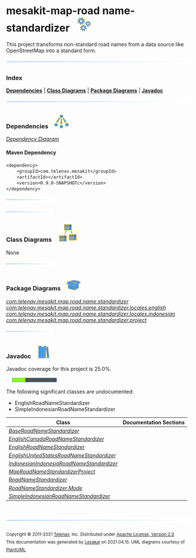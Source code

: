 # mesakit-map-road name-standardizer &nbsp;&nbsp;![](documentation/images/gears-40.png)

This project transforms non-standard road names from a data source like OpenStreetMap into a standard form.

![](documentation/images/horizontal-line.png)

### Index



[**Dependencies**](#dependencies) | [**Class Diagrams**](#class-diagrams) | [**Package Diagrams**](#package-diagrams) | [**Javadoc**](#javadoc)

![](documentation/images/horizontal-line.png)

### Dependencies <a name="dependencies"></a> &nbsp;&nbsp; ![](documentation/images/dependencies-40.png)

[*Dependency Diagram*](documentation/diagrams/dependencies.svg)

#### Maven Dependency

    <dependency>
        <groupId>com.telenav.mesakit</groupId>
        <artifactId></artifactId>
        <version>0.9.0-SNAPSHOTc</version>
    </dependency>

![](documentation/images/short-horizontal-line.png)

[//]: # (start-user-text)



[//]: # (end-user-text)

![](documentation/images/short-horizontal-line.png)

### Class Diagrams <a name="class-diagrams"></a> &nbsp; &nbsp; ![](documentation/images/diagram-48.png)

None

![](documentation/images/short-horizontal-line.png)

### Package Diagrams <a name="package-diagrams"></a> &nbsp;&nbsp; ![](documentation/images/box-40.png)

[*com.telenav.mesakit.map.road.name.standardizer*](documentation/diagrams/com.telenav.mesakit.map.road.name.standardizer.svg)  
[*com.telenav.mesakit.map.road.name.standardizer.locales.english*](documentation/diagrams/com.telenav.mesakit.map.road.name.standardizer.locales.english.svg)  
[*com.telenav.mesakit.map.road.name.standardizer.locales.indonesian*](documentation/diagrams/com.telenav.mesakit.map.road.name.standardizer.locales.indonesian.svg)  
[*com.telenav.mesakit.map.road.name.standardizer.project*](documentation/diagrams/com.telenav.mesakit.map.road.name.standardizer.project.svg)  

![](documentation/images/short-horizontal-line.png)

### Javadoc <a name="javadoc"></a> &nbsp;&nbsp; ![](documentation/images/books-40.png)

Javadoc coverage for this project is 25.0%.  
  
&nbsp; &nbsp;  ![](documentation/images/meter-30-12.png)

The following significant classes are undocumented:  

- EnglishRoadNameStandardizer  
- SimpleIndonesianRoadNameStandardizer

| Class | Documentation Sections |
|---|---|
| [*BaseRoadNameStandardizer*](https://telenav.github.io/mesakit-data/javadoc/mesakit.map.road.name.standardizer/com/telenav/mesakit/map/road/name/standardizer/BaseRoadNameStandardizer.html) |  |  
| [*EnglishCanadaRoadNameStandardizer*](https://telenav.github.io/mesakit-data/javadoc/mesakit.map.road.name.standardizer/com/telenav/mesakit/map/road/name/standardizer/locales/english/EnglishCanadaRoadNameStandardizer.html) |  |  
| [*EnglishRoadNameStandardizer*](https://telenav.github.io/mesakit-data/javadoc/mesakit.map.road.name.standardizer/com/telenav/mesakit/map/road/name/standardizer/locales/english/EnglishRoadNameStandardizer.html) |  |  
| [*EnglishUnitedStatesRoadNameStandardizer*](https://telenav.github.io/mesakit-data/javadoc/mesakit.map.road.name.standardizer/com/telenav/mesakit/map/road/name/standardizer/locales/english/EnglishUnitedStatesRoadNameStandardizer.html) |  |  
| [*IndonesianIndonesiaRoadNameStandardizer*](https://telenav.github.io/mesakit-data/javadoc/mesakit.map.road.name.standardizer/com/telenav/mesakit/map/road/name/standardizer/locales/indonesian/IndonesianIndonesiaRoadNameStandardizer.html) |  |  
| [*MapRoadNameStandardizerProject*](https://telenav.github.io/mesakit-data/javadoc/mesakit.map.road.name.standardizer/com/telenav/mesakit/map/road/name/standardizer/project/MapRoadNameStandardizerProject.html) |  |  
| [*RoadNameStandardizer*](https://telenav.github.io/mesakit-data/javadoc/mesakit.map.road.name.standardizer/com/telenav/mesakit/map/road/name/standardizer/RoadNameStandardizer.html) |  |  
| [*RoadNameStandardizer.Mode*](https://telenav.github.io/mesakit-data/javadoc/mesakit.map.road.name.standardizer/com/telenav/mesakit/map/road/name/standardizer/RoadNameStandardizer.Mode.html) |  |  
| [*SimpleIndonesianRoadNameStandardizer*](https://telenav.github.io/mesakit-data/javadoc/mesakit.map.road.name.standardizer/com/telenav/mesakit/map/road/name/standardizer/locales/indonesian/SimpleIndonesianRoadNameStandardizer.html) |  |  

[//]: # (start-user-text)



[//]: # (end-user-text)

<br/>

![](documentation/images/horizontal-line.png)

<sub>Copyright &#169; 2011-2021 [Telenav](http://telenav.com), Inc. Distributed under [Apache License, Version 2.0](LICENSE)</sub>  
<sub>This documentation was generated by [Lexakai](https://github.com/Telenav/lexakai) on 2021.04.15. UML diagrams courtesy
of [PlantUML](http://plantuml.com).</sub>

